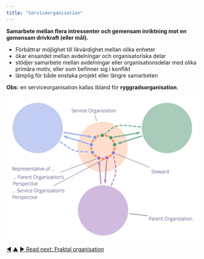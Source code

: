 ```yaml
---
title: "Serviceorganisation"
---
```



<strong>Samarbete mellan flera intressenter och gemensam inriktning mot en gemensam drivkraft (eller mål).</strong>

- Förbättrar möjlighet till likvärdighet mellan olika enheter
- ökar ensandet mellan avdelningar och organisatoriska delar
- stödjer samarbete mellan avdelningar eller organisationsdelar med olika primära motiv, eller som befinner sig i konflikt
- lämplig för både enstaka projekt eller längre samarbeten

**Obs:** en serviceorganisation kallas ibland för **ryggradsorganisation**.

![Serviceorganisation](img/structural-patterns/service-organization-text.png)

<div class="bottom-nav">
<a href="double-linked-hierarchy.html" title="Back to: Dubbellänkad hierarki">◀</a> <a href="organizational-structure.html" title="Up: Organisationsstruktur">▲</a> <a href="fractal-organization.html" title="Read next: Fraktal organisation">▶ Read next: Fraktal organisation</a>
</div>


<script type="text/javascript">
Mousetrap.bind('g n', function() {
    window.location.href = 'fractal-organization.html';
    return false;
});
</script>

